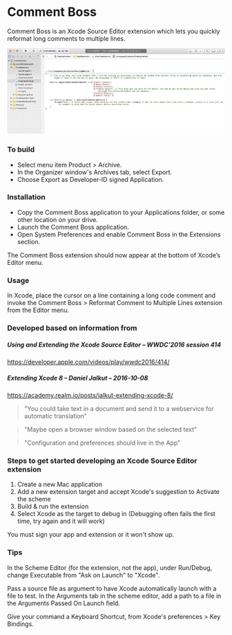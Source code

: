 # Comment Boss
Comment Boss is an Xcode Source Editor extension which lets you quickly reformat long comments to multiple lines.

[![Demo Comment Boss](Docs/Comment%20Boss%20usage%20example.gif)](Docs/Comment%20Boss%20usage%20example.mp4?raw=true)



### To build

* Select menu item Product > Archive.
* In the Organizer window's Archives tab, select Export.
* Choose Export as Developer-ID signed Application.

### Installation
* Copy the Comment Boss application to your Applications folder, or some other location on your drive.
* Launch the Comment Boss application.
* Open System Preferences and enable Comment Boss in the Extensions section.

The Comment Boss extension should now appear at the bottom of Xcode’s Editor menu.

### Usage
In Xcode, place the cursor on a line containing a long code comment and invoke the Comment Boss > Reformat Comment to Multiple Lines extension from the Editor menu.


### Developed based on information from

##### Using and Extending the Xcode Source Editor – WWDC'2016 session 414
https://developer.apple.com/videos/play/wwdc2016/414/

##### Extending Xcode 8 – Daniel Jalkut – 2016-10-08
https://academy.realm.io/posts/jalkut-extending-xcode-8/

> "You could take text in a document and send it to a webservice for automatic translation"

> "Maybe open a browser window based on the selected text"

> "Configuration and preferences should live in the App"

### Steps to get started developing an Xcode Source Editor extension

1. Create a new Mac application
2. Add a new extension target and accept Xcode's suggestion to Activate the scheme
3. Build & run the extension
4. Select Xcode as the target to debug in
(Debugging often fails the first time, try again and it will work)

You must sign your app and extension or it won't show up.

### Tips

In the Scheme Editor (for the extension, not the app), under Run/Debug, change Executable from "Ask on Launch" to "Xcode".

Pass a source file as argument to have Xcode automatically launch with a file to test. In the Arguments tab in the scheme editor, add a path to a file in the Arguments Passed On Launch field.

Give your command a Keyboard Shortcut, from Xcode's preferences > Key Bindings.
